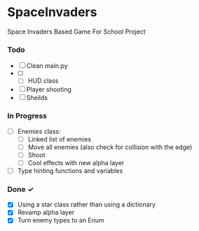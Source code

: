 # SpaceInvaders

Space Invaders Based Game For School Project 

### Todo

- [ ] Clean main.py
- [ ] - [ ] HUD class
- [ ] Player shooting
- [ ] Sheilds

### In Progress
- [ ] Enem*ies* class:
  - [ ] Linked list of enemies
  - [ ] Move all enemies (also check for collision with the edge)
  - [ ] Shoot
  - [ ] Cool effects with new alpha layer 

- [ ] Type hinting functions and variables

### Done ✓

- [X] Using a star class rather than using a dictionary
- [X] Revamp alpha layer
- [X] Turn enemy types to an Enum
